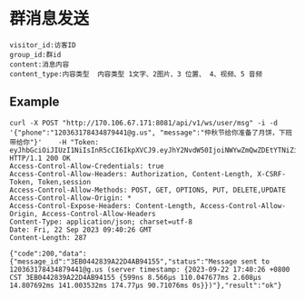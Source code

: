 # 群消息发送

    visitor_id:访客ID
    group_id:群id
    content:消息内容
    content_type:内容类型  内容类型 1文字、2图片、3 位置、 4、视频、5 音频


## Example

    curl -X POST "http://170.106.67.171:8081/api/v1/ws/user/msg" -i -d '{"phone":"120363178434879441@g.us", "message":"仲秋节给你准备了月饼，下班带给你"}'    -H "Token: eyJhbGciOiJIUzI1NiIsInR5cCI6IkpXVCJ9.eyJhY2NvdW50IjoiNWYwZmQwZDEtYTNiZi00MmNmLWFjYjQtNGQ1ODg2MTMxYzNkIiwiY3JlYXRlX3RpbWUiOjE2OTUzNTIyMTd9.Dk2bDVXTNVY9aE1D16_r5gXixjhIaxH2fbD22PcN_l0"
    HTTP/1.1 200 OK
    Access-Control-Allow-Credentials: true
    Access-Control-Allow-Headers: Authorization, Content-Length, X-CSRF-Token, Token,session
    Access-Control-Allow-Methods: POST, GET, OPTIONS, PUT, DELETE,UPDATE
    Access-Control-Allow-Origin: *
    Access-Control-Expose-Headers: Content-Length, Access-Control-Allow-Origin, Access-Control-Allow-Headers
    Content-Type: application/json; charset=utf-8
    Date: Fri, 22 Sep 2023 09:40:26 GMT
    Content-Length: 287

    {"code":200,"data":{"message_id":"3EB0442839A22D4AB94155","status":"Message sent to 120363178434879441@g.us (server timestamp: {2023-09-22 17:40:26 +0800 CST 3EB0442839A22D4AB94155 {599ns 8.566µs 110.047677ms 2.608µs 14.807692ms 141.003532ms 174.77µs 90.71076ms 0s}})"},"result":"ok"}